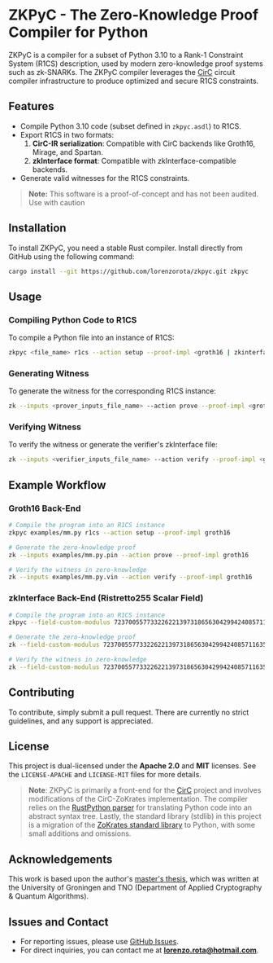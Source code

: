 # ZKPyC - The Zero-Knowledge Proof Compiler for Python

ZKPyC is a compiler for a subset of Python 3.10 to a Rank-1 Constraint System (R1CS) description, used by modern zero-knowledge proof systems such as zk-SNARKs. The ZKPyC compiler leverages the [CirC](https://github.com/circify/circ) circuit compiler infrastructure to produce optimized and secure R1CS constraints.

## Features

- Compile Python 3.10 code (subset defined in `zkpyc.asdl`) to R1CS.
- Export R1CS in two formats:
  1. **CirC-IR serialization**: Compatible with CirC backends like Groth16, Mirage, and Spartan.
  2. **zkInterface format**: Compatible with zkInterface-compatible backends.
- Generate valid witnesses for the R1CS constraints.

> **Note:** This software is a proof-of-concept and has not been audited. Use with caution

## Installation

To install ZKPyC, you need a stable Rust compiler. Install directly from GitHub using the following command:

```bash
cargo install --git https://github.com/lorenzorota/zkpyc.git zkpyc
```

## Usage

### Compiling Python Code to R1CS

To compile a Python file into an instance of R1CS:

```bash
zkpyc <file_name> r1cs --action setup --proof-impl <groth16 | zkinterface>
```

### Generating Witness

To generate the witness for the corresponding R1CS instance:

```bash
zk --inputs <prover_inputs_file_name> --action prove --proof-impl <groth16 | zkinterface>
```

### Verifying Witness

To verify the witness or generate the verifier's zkInterface file:

```bash
zk --inputs <verifier_inputs_file_name> --action verify --proof-impl <groth16 | zkinterface>
```

## Example Workflow

### Groth16 Back-End

```bash
# Compile the program into an R1CS instance
zkpyc examples/mm.py r1cs --action setup --proof-impl groth16

# Generate the zero-knowledge proof
zk --inputs examples/mm.py.pin --action prove --proof-impl groth16

# Verify the witness in zero-knowledge
zk --inputs examples/mm.py.vin --action verify --proof-impl groth16
```

### zkInterface Back-End (Ristretto255 Scalar Field)

```bash
# Compile the program into an R1CS instance
zkpyc --field-custom-modulus 7237005577332262213973186563042994240857116359379907606001950938285454250989 examples/zkinterface.py --action setup --proof-impl zkinterface

# Generate the zero-knowledge proof
zk --field-custom-modulus 7237005577332262213973186563042994240857116359379907606001950938285454250989 examples/zkinterface.py.pin --action prove --proof-impl zkinterface

# Verify the witness in zero-knowledge
zk --field-custom-modulus 7237005577332262213973186563042994240857116359379907606001950938285454250989 examples/zkinterface.py.vin --action verify --proof-impl zkinterface
```

## Contributing

To contribute, simply submit a pull request. There are currently no strict guidelines, and any support is appreciated.

## License

This project is dual-licensed under the **Apache 2.0** and **MIT** licenses. See the `LICENSE-APACHE` and `LICENSE-MIT` files for more details.

> **Note**: ZKPyC is primarily a front-end for the [CirC](https://github.com/circify/circ) project and involves modifications of the CirC-ZoKrates implementation. The compiler relies on the [RustPython parser](https://github.com/RustPython/Parser) for translating Python code into an abstract syntax tree. Lastly, the standard library (stdlib) in this project is a migration of the [ZoKrates standard library](https://github.com/Zokrates/ZoKrates/tree/develop/zokrates_stdlib) to Python, with some small additions and omissions.

## Acknowledgements

This work is based upon the author's [master's thesis](https://fse.studenttheses.ub.rug.nl/33067/), which was written at the University of Groningen and TNO (Department of Applied Cryptography & Quantum Algorithms).

## Issues and Contact

- For reporting issues, please use [GitHub Issues](https://github.com/lorenzorota/zkpyc/issues).
- For direct inquiries, you can contact me at **<lorenzo.rota@hotmail.com>**.

